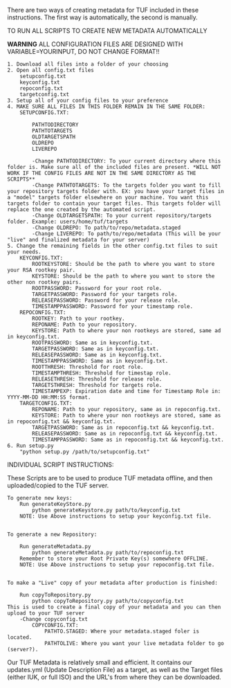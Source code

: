 There are two ways of creating metadata for TUF included in these instructions.
The first way is automatically, the second is manually.

TO RUN ALL SCRIPTS TO CREATE NEW METADATA AUTOMATICALLY

**WARNING** ALL CONFIGURATION FILES ARE DESIGNED WITH VARIABLE=YOURINPUT, DO NOT CHANGE FORMAT!!

	1. Download all files into a folder of your choosing
	2. Open all config.txt files
		setupconfig.txt
		keyconfig.txt
		repoconfig.txt
		targetconfig.txt
	3. Setup all of your config files to your preference
	4. MAKE SURE ALL FILES IN THIS FOLDER REMAIN IN THE SAME FOLDER:
		SETUPCONFIG.TXT:
			
			PATHTODIRECTORY
			PATHTOTARGETS
			OLDTARGETSPATH
			OLDREPO
			LIVEREPO	
		
			-Change PATHTODIRECTORY: To your current directory where this folder is. Make sure all of the included files are present. *WILL NOT WORK IF THE CONFIG FILES ARE NOT IN THE SAME DIRECTORY AS THE SCRIPTS**
			-Change PATHTOTARGETS: To the targets folder you want to fill your repository targets folder with. EX: you have your target files in a "model" targets folder elsewhere on your machine. You want this targets folder to contain your target files. This targets folder will replace the one created by the automated script. 
			-Change OLDTARGETSPATH: To your current repository/targets folder. Example: users/home/tuf/targets
			-Change OLDREPO: To path/to/repo/metadata.staged
			-Change LIVEREPO: To path/to/repo/metadata (This will be your "live" and finalized metadata for your server)
	5. Change the remaining fields in the other config.txt files to suit your needs.
		KEYCONFIG.TXT:
			ROOTKEYSTORE: Should be the path to where you want to store your RSA rootkey pair.
			KEYSTORE: Should be the path to where you want to store the other non rootkey pairs.
			ROOTPASSWORD: Password for your root role.
			TARGETPASSWORD: Password for your targets role.
			RELEASEPASSWORD: Password for your release role.
			TIMESTAMPPASSWORD: Password for your timestamp role.
		REPOCONFIG.TXT:
			ROOTKEY: Path to your rootkey.
			REPONAME: Path to your repository.
			KEYSTORE: Path to where your non rootkeys are stored, same ad in keyconfig.txt.
			ROOTPASSWORD: Same as in keyconfig.txt. 
			TARGETPASSWORD: Same as in keyconfig.txt. 
			RELEASEPASSWORD: Same as in keyconfig.txt. 
			TIMESTAMPPASSWORD: Same as in keyconfig.txt. 
			ROOTTHRESH: Threshold for root role.
			TIMESTAMPTHRESH: Threshold for timestap role.
			RELEASETHRESH: Threshold for release role.
			TARGETSTHRESH: Threshold for targets role.
			TIMESTAMPEXP: Expiration date and time for Timestamp Role in: YYYY-MM-DD HH:MM:SS format.
		TARGETCONFIG.TXT:
			REPONAME: Path to your repository, same as in repoconfig.txt.
			KEYSTORE: Path to where your non rootkeys are stored, same as in repoconfig.txt && keyconfig.txt.
			TARGETPASSWORD: Same as in repoconfig.txt && keyconfig.txt.
			RELEASEPASSWORD: Same as in repoconfig.txt && keyconfig.txt.
			TIMESTAMPPASSWORD: Same as in repoconfig.txt && keyconfig.txt.
	6. Run setup.py
		"python setup.py /path/to/setupconfig.txt"


INDIVIDUAL SCRIPT INSTRUCTIONS:

These Scripts are to be used to produce TUF metadata offline, and then uploaded/copied to the TUF server.

	To generate new keys:
		Run generateKeyStore.py 
			python generateKeystore.py path/to/keyconfig.txt
		NOTE: Use Above instructions to setup your keyconfig.txt file.


	To generate a new Repository:
  
		Run generateMetadata.py
			python generateMetadata.py path/to/repoconfig.txt
		Remember to store your Root Private Key(s) somewhere OFFLINE.
		NOTE: Use Above instructions to setup your repoconfig.txt file.

    
	To make a "Live" copy of your metadata after production is finished:

		Run copyToRepository.py
			python copyToRepository.py path/to/copyconfig.txt
    This is used to create a final copy of your metadata and you can then upload to your TUF server
    	-Change copyconfig.txt 
			COPYCONFIG.TXT:
				PATHTO.STAGED: Where your metadata.staged foler is located.
				PATHTOLIVE: Where you want your live metadata folder to go (server?).

Our TUF Metadata is relatively small and efficient. It contains our updates.yml (Update Description File) as a target, as well as the
Target files (either IUK, or full ISO) and the URL's from where they can be downloaded. 
